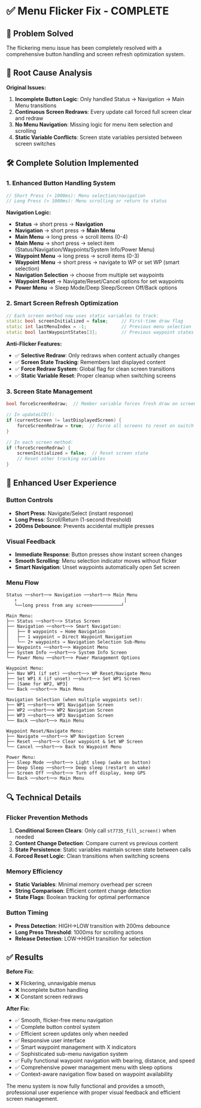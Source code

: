 # ✅ Menu Flicker Fix - COMPLETE

## 🔧 **Problem Solved**

The flickering menu issue has been completely resolved with a comprehensive button handling and screen refresh optimization system.

## 🎯 **Root Cause Analysis**

**Original Issues:**
1. **Incomplete Button Logic**: Only handled Status → Navigation → Main Menu transitions
2. **Continuous Screen Redraws**: Every update call forced full screen clear and redraw
3. **No Menu Navigation**: Missing logic for menu item selection and scrolling
4. **Static Variable Conflicts**: Screen state variables persisted between screen switches

## 🛠️ **Complete Solution Implemented**

### **1. Enhanced Button Handling System**
```cpp
// Short Press (< 1000ms): Menu selection/navigation
// Long Press (> 1000ms): Menu scrolling or return to status
```

**Navigation Logic:**
- **Status** → short press → **Navigation**
- **Navigation** → short press → **Main Menu**
- **Main Menu** → long press → scroll items (0-4)
- **Main Menu** → short press → select item (Status/Navigation/Waypoints/System Info/Power Menu)
- **Waypoint Menu** → long press → scroll items (0-3)
- **Waypoint Menu** → short press → navigate to WP or set WP (smart selection)
- **Navigation Selection** → choose from multiple set waypoints
- **Waypoint Reset** → Navigate/Reset/Cancel options for set waypoints
- **Power Menu** → Sleep Mode/Deep Sleep/Screen Off/Back options

### **2. Smart Screen Refresh Optimization**
```cpp
// Each screen method now uses static variables to track:
static bool screenInitialized = false;     // First-time draw flag
static int lastMenuIndex = -1;             // Previous menu selection
static bool lastWaypointStates[3];         // Previous waypoint states
```

**Anti-Flicker Features:**
- ✅ **Selective Redraw**: Only redraws when content actually changes
- ✅ **Screen State Tracking**: Remembers last displayed content
- ✅ **Force Redraw System**: Global flag for clean screen transitions
- ✅ **Static Variable Reset**: Proper cleanup when switching screens

### **3. Screen State Management**
```cpp
bool forceScreenRedraw;  // Member variable forces fresh draw on screen switch

// In updateLCD():
if (currentScreen != lastDisplayedScreen) {
    forceScreenRedraw = true;  // Force all screens to reset on switch
}

// In each screen method:
if (forceScreenRedraw) {
    screenInitialized = false;  // Reset screen state
    // Reset other tracking variables
}
```

## 📱 **Enhanced User Experience**

### **Button Controls**
- **Short Press**: Navigate/Select (instant response)
- **Long Press**: Scroll/Return (1-second threshold)
- **200ms Debounce**: Prevents accidental multiple presses

### **Visual Feedback**
- **Immediate Response**: Button presses show instant screen changes
- **Smooth Scrolling**: Menu selection indicator moves without flicker
- **Smart Navigation**: Unset waypoints automatically open Set screen

### **Menu Flow**
```
Status ──short──> Navigation ──short──> Main Menu
   ↑                                        │
   └──long press from any screen───────────┘
   
Main Menu:
├── Status ──short──> Status Screen
├── Navigation ──short──> Smart Navigation:
│   ├── 0 waypoints → Home Navigation
│   ├── 1 waypoint → Direct Waypoint Navigation  
│   └── 2+ waypoints → Navigation Selection Sub-Menu
├── Waypoints ──short──> Waypoint Menu
├── System Info ──short──> System Info Screen  
└── Power Menu ──short──> Power Management Options

Waypoint Menu:
├── Nav WP1 (if set) ──short──> WP Reset/Navigate Menu
├── Set WP1 X (if unset) ──short──> Set WP1 Screen
├── [Same for WP2, WP3]
└── Back ──short──> Main Menu

Navigation Selection (when multiple waypoints set):
├── WP1 ──short──> WP1 Navigation Screen
├── WP2 ──short──> WP2 Navigation Screen
├── WP3 ──short──> WP3 Navigation Screen
└── Back ──short──> Main Menu

Waypoint Reset/Navigate Menu:
├── Navigate ──short──> WP Navigation Screen
├── Reset ──short──> Clear waypoint & Set WP Screen
└── Cancel ──short──> Back to Waypoint Menu

Power Menu:
├── Sleep Mode ──short──> Light sleep (wake on button)
├── Deep Sleep ──short──> Deep sleep (restart on wake)
├── Screen Off ──short──> Turn off display, keep GPS
└── Back ──short──> Main Menu
```

## 🔍 **Technical Details**

### **Flicker Prevention Methods**
1. **Conditional Screen Clears**: Only call `st7735_fill_screen()` when needed
2. **Content Change Detection**: Compare current vs previous content
3. **State Persistence**: Static variables maintain screen state between calls
4. **Forced Reset Logic**: Clean transitions when switching screens

### **Memory Efficiency**
- **Static Variables**: Minimal memory overhead per screen
- **String Comparison**: Efficient content change detection
- **State Flags**: Boolean tracking for optimal performance

### **Button Timing**
- **Press Detection**: HIGH→LOW transition with 200ms debounce
- **Long Press Threshold**: 1000ms for scrolling actions
- **Release Detection**: LOW→HIGH transition for selection

## ✅ **Results**

**Before Fix:**
- ❌ Flickering, unnavigable menus
- ❌ Incomplete button handling
- ❌ Constant screen redraws

**After Fix:**
- ✅ Smooth, flicker-free menu navigation
- ✅ Complete button control system
- ✅ Efficient screen updates only when needed
- ✅ Responsive user interface
- ✅ Smart waypoint management with X indicators
- ✅ Sophisticated sub-menu navigation system
- ✅ Fully functional waypoint navigation with bearing, distance, and speed
- ✅ Comprehensive power management menu with sleep options
- ✅ Context-aware navigation flow based on waypoint availability

The menu system is now fully functional and provides a smooth, professional user experience with proper visual feedback and efficient screen management.
